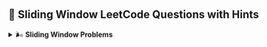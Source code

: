 ## 🚪 Sliding Window LeetCode Questions with Hints

<details>
<summary>🌬️ <strong>Sliding Window Problems</strong></summary>

| Topic | Problem Link | Hint |
|-------|--------------|------|
| Maximum Sum of a Subarray of Size K | [Link](https://leetcode.com/problems/maximum-average-subarray-i/) | Fixed-size window: keep sum of `k` elements, slide window forward |
| Find All Anagrams in a String | [Link](https://leetcode.com/problems/find-all-anagrams-in-a-string/) | Compare frequency maps of target and current window |
| Longest Repeating Character Replacement | [Link](https://leetcode.com/problems/longest-repeating-character-replacement/) | Max window where (window size - max freq char count) ≤ k |
| Longest Substring Without Repeating Characters | [Link](https://leetcode.com/problems/longest-substring-without-repeating-characters/) | Use set or map to track characters; shrink left pointer on repeat |
| Longest Substring with At Most K Distinct Characters | [Link](https://leetcode.com/problems/longest-substring-with-at-most-k-distinct-characters/) | Use hashmap to count distinct chars; shrink window when count > k |
| Minimum Window Substring | [Link](https://leetcode.com/problems/minimum-window-substring/) | Use two maps: target and current; shrink window when all target chars matched |
| Sliding Window Maximum | [Link](https://leetcode.com/problems/sliding-window-maximum/) | Use deque to store useful indices; front always has the max |
| Subarray Sum Equals K | [Link](https://leetcode.com/problems/subarray-sum-equals-k/) | Prefix sum + hashmap to store cumulative sum frequencies |
| Fruit Into Baskets | [Link](https://leetcode.com/problems/fruit-into-baskets/) | Longest subarray with at most 2 distinct elements (same as K distinct) |
| Max Consecutive Ones III | [Link](https://leetcode.com/problems/max-consecutive-ones-iii/) | Allow at most `k` zeroes in window; shrink when exceeded |

</details>